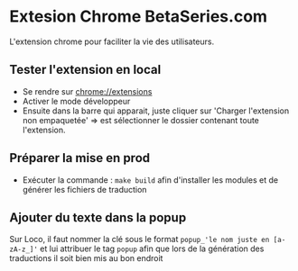 # Extesion Chrome BetaSeries.com

L'extension chrome pour faciliter la vie des utilisateurs.

## Tester l'extension en local

- Se rendre sur <chrome://extensions>
- Activer le mode développeur
- Ensuite dans la barre qui apparait, juste cliquer sur 'Charger l'extension non empaquetée' => est sélectionner le dossier contenant toute l'extension.


## Préparer la mise en prod

- Exécuter la commande : `make build` afin d'installer les modules et de générer les fichiers de traduction


## Ajouter du texte dans la popup

Sur Loco, il faut nommer la clé sous le format `popup_'le nom juste en [a-zA-z_]'` et lui attribuer le tag `popup` afin que lors de la génération des traductions il soit bien mis au bon endroit
